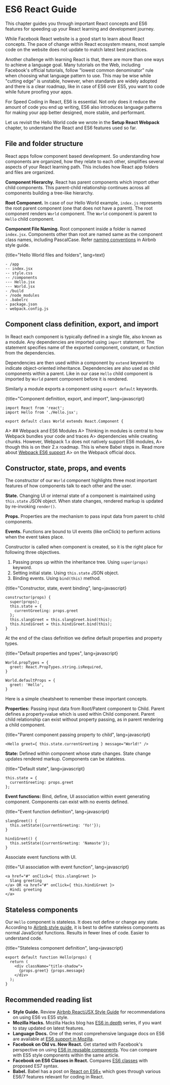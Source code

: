 # ES6 React Guide

This chapter guides you through important React concepts and ES6 features
for speeding up your React learning and development journey.

While Facebook React website is a good start to learn about React concepts. The pace of
change within React ecosystem means, most sample code on the website does not update to
match latest best practices.

Another challenge with learning React is that, there are more than one ways
to achieve a language goal. Many tutorials on the Web, including Facebook's official tutorials,
follow "lowest common denominator" rule when choosing what language pattern to use.
This may be wise while "cutting edge" is unstable, however, when standards are widely
adopted and there is a clear roadmap, like in case of ES6 over ES5, you want to code
while future proofing your apps.

For Speed Coding in React, ES6 is essential. Not only does it reduce the amount of code
you end up writing, ES6 also introduces language patterns for making your app better designed,
more stable, and performant.

Let us revisit the Hello World code we wrote in the **Setup React Webpack** chapter, to understand
the React and ES6 features used so far.

## File and folder structure

React apps follow component based development. So understanding how components are organized,
how they relate to each other, simplifies several aspects of your React learning path.
This includes how React app folders and files are organized.

**Component Hierarchy.** React has parent components which import other child components.
This parent-child relationship continues across all components building a tree-like hierarchy.

**Root Component.** In case of our Hello World example, ```index.js``` represents
the root parent component (one that does not have a parent).
The root component renders ```World``` component.
The ```World``` component is parent to ```Hello``` child component.

**Component File Naming.** Root component inside a folder is named ```index.jsx```.
Components other than root are named same as the component class names, including PascalCase.
Refer [naming conventions][6] in Airbnb style guide.

{title="Hello World files and folders", lang=text}
~~~~~~~
- /app
-- index.jsx
-- style.css
-- /components
--- Hello.jsx
--- World.jsx
- /build
- /node_modules
- .babelrc
- package.json
- webpack.config.js
~~~~~~~

## Component class definition, export, and import

In React each component is typically defined in a single file, also known as a module.
Any dependencies are imported using ```import``` statement. The statement specifies name of the exported
component, constant, or function from the dependencies.

Dependencies are then used within a component by ```extend``` keyword to indicate
object-oriented inheritance. Dependencies are also used as child components
within a parent. Like in our case ```Hello``` child component is imported
by ```World``` parent component before it is rendered.

Similarly a module exports a component using ```export default``` keywords.

{title="Component definition, export, and import", lang=javascript}
~~~~~~~
import React from 'react';
import Hello from './Hello.jsx';

export default class World extends React.Component {
~~~~~~~

A> ## Webpack and ES6 Modules
A> Thinking in modules is central to how Webpack bundles your code and traces
A> dependencies while creating chunks. However, Webpack 1.x does not natively support ES6 modules,
A> though this is on their 2.x roadmap. This is where Babel steps in. Read more about [Webpack ES6 support][7]
A> on the Webpack official docs.

## Constructor, state, props, and events

The constructor of our ```World``` component highlights three most important
features of how components talk to each other and the user.

**State.** Changing UI or internal state of a component is maintained using ```this.state```
JSON object. When state changes, rendered markup is updated by re-invoking ```render()```.

**Props.** Properties are the mechanism to pass input data from parent to child components.

**Events.** Functions are bound to UI events (like onClick) to perform actions when the
event takes place.

Constructor is called when component is created, so it is the right place for following three objectives.

1. Passing props up within the inheritance tree. Using ```super(props)``` keyword.
2. Setting initial state. Using ```this.state``` JSON object.
3. Binding events. Using ```bind(this)``` method.

{title="Constructor, state, event binding", lang=javascript}
~~~~~~~
constructor(props) {
  super(props);
  this.state = {
    currentGreeting: props.greet
  };
  this.slangGreet = this.slangGreet.bind(this);
  this.hindiGreet = this.hindiGreet.bind(this);
}
~~~~~~~

At the end of the class definition we define default properties and property types.

{title="Default properties and types", lang=javascript}
~~~~~~~
World.propTypes = {
  greet: React.PropTypes.string.isRequired,
}

World.defaultProps = {
  greet: 'Hello',
}
~~~~~~~

Here is a simple cheatsheet to remember these important concepts.

**Properties:** Passing input data from Root/Patent component to Child. Parent defines a property=value which is used within Child component. Parent child relationship can exist without property passing, as in parent rendering a child component.

{title="Parent component passing property to child", lang=javascript}
~~~~~~~
<Hello greet={ this.state.currentGreeting } message="World!" />
~~~~~~~

**State:** Defined within component whose state changes. State change updates rendered markup. Components can be stateless.

{title="Default state", lang=javascript}
~~~~~~~
this.state = {
  currentGreeting: props.greet
};
~~~~~~~

**Event functions:** Bind, define, UI association within event generating component. Components can exist with no events defined.

{title="Event function definition", lang=javascript}
~~~~~~~
slangGreet() {
  this.setState({currentGreeting: 'Yo!'});
}

hindiGreet() {
  this.setState({currentGreeting: 'Namaste'});
}
~~~~~~~

Associate event functions with UI.

{title="UI association with event function", lang=javascript}
~~~~~~~
<a href="#" onClick={ this.slangGreet }>
  Slang greeting
</a> OR <a href="#" onClick={ this.hindiGreet }>
  Hindi greeting
</a>
~~~~~~~

## Stateless components

Our ```Hello``` component is stateless. It does not define or change any state. According to [Airbnb style guide][8],
it is best to define stateless components as normal JavaScript functions. Results in fewer lines of code.
Easier to understand code.

{title="Stateless component definition", lang=javascript}
~~~~~~~
export default function Hello(props) {
  return (
    <div className="title-shadow">
      {props.greet} {props.message}
    </div>
  );
}
~~~~~~~

## Recommended reading list

- **Style Guide.** Review [Airbnb React/JSX Style Guide][2] for recommendations on using ES6 vs ES5 style.
- **Mozilla Hacks.** Mozilla Hacks blog has [ES6 in depth][4] series, if you want to stay updated on latest features.
- **Language Docs.** One of the most comprehensive language docs on ES6 are available at [ES6 support in Mozilla][5].
- **Facebook on Old vs. New React.** Get started with Facebook's perspective on using [ES6 in reusable components][1]. You can compare with ES5 style components within the same article.
- **Facebook on ES6 Classes in React.** Compares [ES6 classes][9] with proposed ES7 syntax.
- **Babel.** Babel has a post on [React on ES6+][3] which goes through various ES6/7 features relevant for coding in React.


[1]: https://facebook.github.io/react/docs/reusable-components.html#es6-classes
[2]: https://github.com/airbnb/javascript/tree/master/react
[3]: https://babeljs.io/blog/2015/06/07/react-on-es6-plus
[4]: https://hacks.mozilla.org/category/es6-in-depth/
[5]: https://developer.mozilla.org/en/docs/Web/JavaScript/New_in_JavaScript/ECMAScript_6_support_in_Mozilla
[6]: https://github.com/airbnb/javascript/tree/master/react#naming
[7]: http://webpack.github.io/docs/code-splitting.html#es6-modules
[8]: https://github.com/airbnb/javascript/tree/master/react#class-vs-reactcreateclass-vs-stateless
[9]: http://facebook.github.io/react/blog/2015/01/27/react-v0.13.0-beta-1.html#es6-classes
